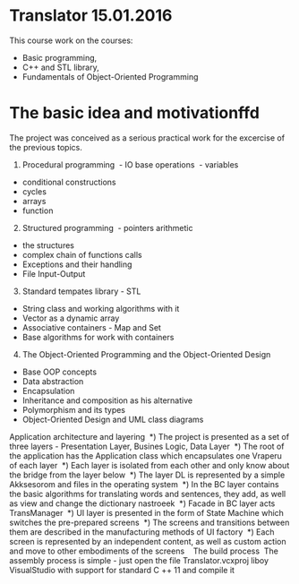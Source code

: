 # Translator 15.01.2016

This course work on the courses:
- Basic programming,
- C++ and STL library,
- Fundamentals of Object-Oriented Programming

# The basic idea and motivationffd

The project was conceived as a serious practical work for the excercise of the previous topics.
1) Procedural programming
 - IO base operations
  - variables
 - conditional constructions
 - cycles
 - arrays
 - function
2) Structured programming
 - pointers arithmetic
 - the structures
 - complex chain of functions calls
 - Exceptions and their handling
 - File Input-Output
3) Standard tempates library - STL
 - String class and working algorithms with it
 - Vector as a dynamic array
 - Associative containers - Map and Set
 - Base algorithms for work with containers
4) The Object-Oriented Programming and the Object-Oriented Design
 - Base OOP concepts
 - Data abstraction
 - Encapsulation
 - Inheritance and composition as his alternative
 - Polymorphism and its types
 - Object-Oriented Design and UML class diagrams  

Application architecture and layering
 *) The project is presented as a set of three layers - Presentation Layer, Busines Logic, Data Layer
 *) The root of the application has the Application class which encapsulates one Vraperu of each layer
 *) Each layer is isolated from each other and only know about the bridge from the layer below
 *) The layer DL is represented by a simple Akksesorom and files in the operating system
 *) In the BC layer contains the basic algorithms for translating words and sentences, they add, as well as view and change the dictionary nastroeek
 *) Facade in BC layer acts TransManager
 *) UI layer is presented in the form of State Machine which switches the pre-prepared screens
 *) The screens and transitions between them are described in the manufacturing methods of UI factory
 *) Each screen is represented by an independent content, as well as custom action and move to other embodiments of the screens
 
 The build process
 The assembly process is simple - just open the file Translator.vcxproj liboy VisualStudio with support for standard C ++ 11 and compile it
